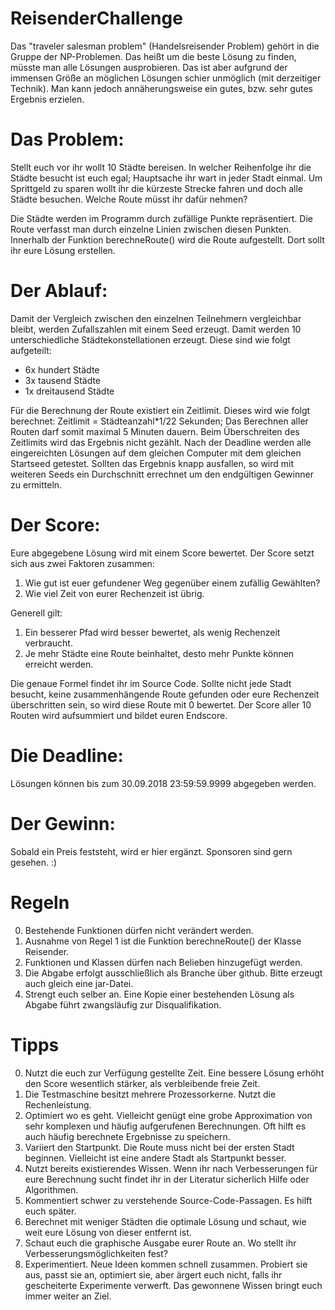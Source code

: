 # ReisenderChallenge

Das "traveler salesman problem" (Handelsreisender Problem) gehört in die Gruppe der
NP-Problemen. Das heißt um die beste Lösung zu finden, müsste man alle Lösungen
ausprobieren. Das ist aber aufgrund der immensen Größe an möglichen Lösungen
schier unmöglich (mit derzeitiger Technik). Man kann jedoch annäherungsweise
ein gutes, bzw. sehr gutes Ergebnis erzielen.

# Das Problem:
Stellt euch vor ihr wollt 10 Städte bereisen. In welcher Reihenfolge ihr
die Städte besucht ist euch egal; Hauptsache ihr wart in jeder Stadt einmal.
Um Sprittgeld zu sparen wollt ihr die kürzeste Strecke fahren und doch
alle Städte besuchen. Welche Route müsst ihr dafür nehmen?

Die Städte werden im Programm durch zufällige Punkte repräsentiert.
Die Route verfasst man durch einzelne Linien zwischen diesen Punkten.
Innerhalb der Funktion berechneRoute() wird die Route aufgestellt.
Dort sollt ihr eure Lösung erstellen.

# Der Ablauf:
Damit der Vergleich zwischen den einzelnen Teilnehmern vergleichbar bleibt,
werden Zufallszahlen mit einem Seed erzeugt.
Damit werden 10 unterschiedliche Städtekonstellationen erzeugt.
Diese sind wie folgt aufgeteilt:
- 6x hundert Städte
- 3x tausend Städte
- 1x dreitausend Städte

Für die Berechnung der Route existiert ein Zeitlimit. Dieses wird wie folgt
berechnet: Zeitlimit = Städteanzahl*1/22 Sekunden;
Das Berechnen aller Routen darf somit maximal 5 Minuten dauern. 
Beim Überschreiten des Zeitlimits wird das Ergebnis nicht gezählt.
Nach der Deadline werden alle eingereichten Lösungen auf dem gleichen Computer
mit dem gleichen Startseed getestet. Sollten das Ergebnis knapp ausfallen, so wird
mit weiteren Seeds ein Durchschnitt errechnet um den endgültigen Gewinner zu
ermitteln.

# Der Score:
Eure abgegebene Lösung wird mit einem Score bewertet.
Der Score setzt sich aus zwei Faktoren zusammen:
1. Wie gut ist euer gefundener Weg gegenüber einem zufällig Gewählten?
2. Wie viel Zeit von eurer Rechenzeit ist übrig.

Generell gilt:
1. Ein besserer Pfad wird besser bewertet, als wenig Rechenzeit verbraucht.
2. Je mehr Städte eine Route beinhaltet, desto mehr Punkte können erreicht werden.

Die genaue Formel findet ihr im Source Code.
Sollte nicht jede Stadt besucht, keine zusammenhängende Route gefunden oder eure Rechenzeit
überschritten sein, so wird diese Route mit 0 bewertet.
Der Score aller 10 Routen wird aufsummiert und bildet euren Endscore.

# Die Deadline:
Lösungen können bis zum 30.09.2018 23:59:59.9999 abgegeben werden.

# Der Gewinn:
Sobald ein Preis feststeht, wird er hier ergänzt. Sponsoren sind gern gesehen. :)

# Regeln
0. Bestehende Funktionen dürfen nicht verändert werden.
1. Ausnahme von Regel 1 ist die Funktion berechneRoute() der Klasse Reisender.
2. Funktionen und Klassen dürfen nach Belieben hinzugefügt werden.
3. Die Abgabe erfolgt ausschließlich als Branche über github. Bitte erzeugt auch gleich eine jar-Datei.
4. Strengt euch selber an. Eine Kopie einer bestehenden Lösung als Abgabe führt zwangsläufig zur Disqualifikation.

# Tipps
0. Nutzt die euch zur Verfügung gestellte Zeit. Eine bessere Lösung erhöht den Score wesentlich stärker, als verbleibende freie Zeit.
1. Die Testmaschine besitzt mehrere Prozessorkerne. Nutzt die Rechenleistung.
2. Optimiert wo es geht. Vielleicht genügt eine grobe Approximation von sehr komplexen und häufig aufgerufenen Berechnungen. Oft hilft es auch häufig berechnete Ergebnisse zu speichern.
3. Variiert den Startpunkt. Die Route muss nicht bei der ersten Stadt beginnen. Vielleicht ist eine andere Stadt als Startpunkt besser.
4. Nutzt bereits existierendes Wissen. Wenn ihr nach Verbesserungen für eure Berechnung sucht findet ihr in der Literatur sicherlich Hilfe oder Algorithmen.
5. Kommentiert schwer zu verstehende Source-Code-Passagen. Es hilft euch später.
6. Berechnet mit weniger Städten die optimale Lösung und schaut, wie weit eure Lösung von dieser entfernt ist.
7. Schaut euch die graphische Ausgabe eurer Route an. Wo stellt ihr Verbesserungsmöglichkeiten fest?
8. Experimentiert. Neue Ideen kommen schnell zusammen. Probiert sie aus, passt sie an, optimiert sie, aber ärgert euch nicht, falls ihr gescheiterte Experimente verwerft. Das gewonnene Wissen bringt euch immer weiter an Ziel.
